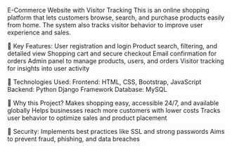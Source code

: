 E-Commerce Website with Visitor Tracking
This is an online shopping platform that lets customers browse, search, and purchase products easily from home. The system also tracks visitor behavior to improve user experience and sales.

🔹 Key Features:
User registration and login
Product search, filtering, and detailed view
Shopping cart and secure checkout
Email confirmation for orders
Admin panel to manage products, users, and orders
Visitor tracking for insights into user activity

🔹 Technologies Used:
Frontend: HTML, CSS, Bootstrap, JavaScript
Backend: Python Django Framework
Database: MySQL

🔹 Why this Project?
Makes shopping easy, accessible 24/7, and available globally
Helps businesses reach more customers with lower costs
Tracks user behavior to optimize sales and product placement

🔹 Security:
Implements best practices like SSL and strong passwords
Aims to prevent fraud, phishing, and data breaches
